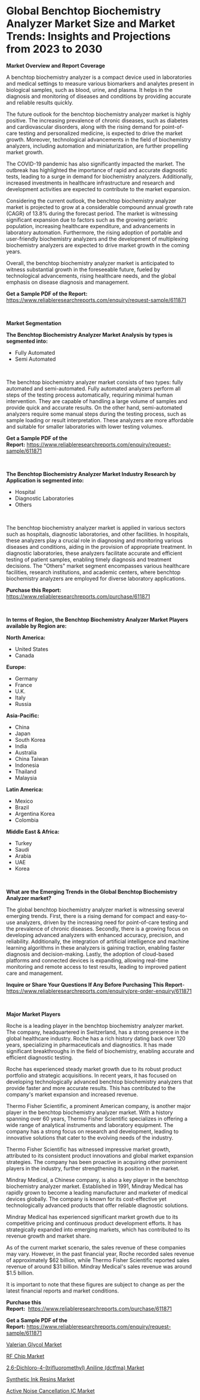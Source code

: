 <p><h1>Global Benchtop Biochemistry Analyzer Market Size and Market Trends: Insights and Projections from 2023 to 2030</h1></p><p><strong>Market Overview and Report Coverage</strong></p>
<p><p>A benchtop biochemistry analyzer is a compact device used in laboratories and medical settings to measure various biomarkers and analytes present in biological samples, such as blood, urine, and plasma. It helps in the diagnosis and monitoring of diseases and conditions by providing accurate and reliable results quickly.</p><p>The future outlook for the benchtop biochemistry analyzer market is highly positive. The increasing prevalence of chronic diseases, such as diabetes and cardiovascular disorders, along with the rising demand for point-of-care testing and personalized medicine, is expected to drive the market growth. Moreover, technological advancements in the field of biochemistry analyzers, including automation and miniaturization, are further propelling market growth.</p><p>The COVID-19 pandemic has also significantly impacted the market. The outbreak has highlighted the importance of rapid and accurate diagnostic tests, leading to a surge in demand for biochemistry analyzers. Additionally, increased investments in healthcare infrastructure and research and development activities are expected to contribute to the market expansion.</p><p>Considering the current outlook, the benchtop biochemistry analyzer market is projected to grow at a considerable compound annual growth rate (CAGR) of 13.8% during the forecast period. The market is witnessing significant expansion due to factors such as the growing geriatric population, increasing healthcare expenditure, and advancements in laboratory automation. Furthermore, the rising adoption of portable and user-friendly biochemistry analyzers and the development of multiplexing biochemistry analyzers are expected to drive market growth in the coming years.</p><p>Overall, the benchtop biochemistry analyzer market is anticipated to witness substantial growth in the foreseeable future, fueled by technological advancements, rising healthcare needs, and the global emphasis on disease diagnosis and management.</p></p>
<p><strong>Get a Sample PDF of the Report:</strong> <a href="https://www.reliableresearchreports.com/enquiry/request-sample/611871">https://www.reliableresearchreports.com/enquiry/request-sample/611871</a></p>
<p>&nbsp;</p>
<p><strong>Market Segmentation</strong></p>
<p><strong>The Benchtop Biochemistry Analyzer Market Analysis by types is segmented into:</strong></p>
<p><ul><li>Fully Automated</li><li>Semi Automated</li></ul></p>
<p>&nbsp;</p>
<p><p>The benchtop biochemistry analyzer market consists of two types: fully automated and semi-automated. Fully automated analyzers perform all steps of the testing process automatically, requiring minimal human intervention. They are capable of handling a large volume of samples and provide quick and accurate results. On the other hand, semi-automated analyzers require some manual steps during the testing process, such as sample loading or result interpretation. These analyzers are more affordable and suitable for smaller laboratories with lower testing volumes.</p></p>
<p><strong>Get a Sample PDF of the Report:</strong>&nbsp;<a href="https://www.reliableresearchreports.com/enquiry/request-sample/611871">https://www.reliableresearchreports.com/enquiry/request-sample/611871</a></p>
<p>&nbsp;</p>
<p><strong>The Benchtop Biochemistry Analyzer Market Industry Research by Application is segmented into:</strong></p>
<p><ul><li>Hospital</li><li>Diagnostic Laboratories</li><li>Others</li></ul></p>
<p>&nbsp;</p>
<p><p>The benchtop biochemistry analyzer market is applied in various sectors such as hospitals, diagnostic laboratories, and other facilities. In hospitals, these analyzers play a crucial role in diagnosing and monitoring various diseases and conditions, aiding in the provision of appropriate treatment. In diagnostic laboratories, these analyzers facilitate accurate and efficient testing of patient samples, enabling timely diagnosis and treatment decisions. The "Others" market segment encompasses various healthcare facilities, research institutions, and academic centers, where benchtop biochemistry analyzers are employed for diverse laboratory applications.</p></p>
<p><strong>Purchase this Report:</strong>&nbsp; <a href="https://www.reliableresearchreports.com/purchase/611871">https://www.reliableresearchreports.com/purchase/611871</a></p>
<p>&nbsp;</p>
<p><strong>In terms of Region, the Benchtop Biochemistry Analyzer Market Players available by Region are:</strong></p>
<p>
    <p> <strong> North America: </strong>
        <ul>
            <li>United States</li>
            <li>Canada</li>
        </ul>
        </p> 
    <p> <strong> Europe: </strong>
        <ul>
            <li>Germany</li>
            <li>France</li>
            <li>U.K.</li>
            <li>Italy</li>
            <li>Russia</li>
        </ul>
        </p> 
    <p> <strong> Asia-Pacific: </strong>
        <ul>
            <li>China</li>
            <li>Japan</li>
            <li>South Korea</li>
            <li>India</li>
            <li>Australia</li>
            <li>China Taiwan</li>
            <li>Indonesia</li>
            <li>Thailand</li>
            <li>Malaysia</li>
        </ul>
        </p> 
    <p> <strong> Latin America: </strong>
        <ul>
            <li>Mexico</li>
            <li>Brazil</li>
            <li>Argentina Korea</li>
            <li>Colombia</li>
        </ul>
        </p> 
    <p> <strong> Middle East & Africa: </strong>
        <ul>
            <li>Turkey</li>
            <li>Saudi</li>
            <li>Arabia</li>
            <li>UAE</li>
            <li>Korea</li>
        </ul>
    </p>
    </p>
<p>&nbsp;</p>
<p><strong>What are the Emerging Trends in the Global Benchtop Biochemistry Analyzer market?</strong></p>
<p><p>The global benchtop biochemistry analyzer market is witnessing several emerging trends. First, there is a rising demand for compact and easy-to-use analyzers, driven by the increasing need for point-of-care testing and the prevalence of chronic diseases. Secondly, there is a growing focus on developing advanced analyzers with enhanced accuracy, precision, and reliability. Additionally, the integration of artificial intelligence and machine learning algorithms in these analyzers is gaining traction, enabling faster diagnosis and decision-making. Lastly, the adoption of cloud-based platforms and connected devices is expanding, allowing real-time monitoring and remote access to test results, leading to improved patient care and management.</p></p>
<p><strong>Inquire or Share Your Questions If Any Before Purchasing This Report</strong>- <a href="https://www.reliableresearchreports.com/enquiry/pre-order-enquiry/611871">https://www.reliableresearchreports.com/enquiry/pre-order-enquiry/611871</a></p>
<p>&nbsp;</p>
<p><strong>Major Market Players</strong></p>
<p><p>Roche is a leading player in the benchtop biochemistry analyzer market. The company, headquartered in Switzerland, has a strong presence in the global healthcare industry. Roche has a rich history dating back over 120 years, specializing in pharmaceuticals and diagnostics. It has made significant breakthroughs in the field of biochemistry, enabling accurate and efficient diagnostic testing.</p><p>Roche has experienced steady market growth due to its robust product portfolio and strategic acquisitions. In recent years, it has focused on developing technologically advanced benchtop biochemistry analyzers that provide faster and more accurate results. This has contributed to the company's market expansion and increased revenue.</p><p>Thermo Fisher Scientific, a prominent American company, is another major player in the benchtop biochemistry analyzer market. With a history spanning over 60 years, Thermo Fisher Scientific specializes in offering a wide range of analytical instruments and laboratory equipment. The company has a strong focus on research and development, leading to innovative solutions that cater to the evolving needs of the industry.</p><p>Thermo Fisher Scientific has witnessed impressive market growth, attributed to its consistent product innovations and global market expansion strategies. The company has been proactive in acquiring other prominent players in the industry, further strengthening its position in the market.</p><p>Mindray Medical, a Chinese company, is also a key player in the benchtop biochemistry analyzer market. Established in 1991, Mindray Medical has rapidly grown to become a leading manufacturer and marketer of medical devices globally. The company is known for its cost-effective yet technologically advanced products that offer reliable diagnostic solutions.</p><p>Mindray Medical has experienced significant market growth due to its competitive pricing and continuous product development efforts. It has strategically expanded into emerging markets, which has contributed to its revenue growth and market share.</p><p>As of the current market scenario, the sales revenue of these companies may vary. However, in the past financial year, Roche recorded sales revenue of approximately $62 billion, while Thermo Fisher Scientific reported sales revenue of around $31 billion. Mindray Medical's sales revenue was around $1.5 billion.</p><p>It is important to note that these figures are subject to change as per the latest financial reports and market conditions.</p></p>
<p><strong>Purchase this Report:</strong>&nbsp;&nbsp;<a href="https://www.reliableresearchreports.com/purchase/611871">https://www.reliableresearchreports.com/purchase/611871</a></p>
<p></p>
<p><strong>Get a Sample PDF of the Report:</strong>&nbsp;<a href="https://www.reliableresearchreports.com/enquiry/request-sample/611871">https://www.reliableresearchreports.com/enquiry/request-sample/611871</a></p>
<p><p><a href="https://www.linkedin.com/pulse/valerian-glycol-market-size-share-amp-trends-analysis/">Valerian Glycol Market</a></p><p><a href="https://medium.com/@kelsitorphy644/rf-chip-market-size-growth-forecast-2023-2030-15f495531f8c">RF Chip Market</a></p><p><a href="https://www.linkedin.com/pulse/26-dichloro-4-trifluoromethyl-aniline-dctfma-market-research/">2,6-Dichloro-4-(trifluoromethyl) Aniline (dctfma) Market</a></p><p><a href="https://www.linkedin.com/pulse/synthetic-ink-resins-market-size-share-amp-trends-analysis/">Synthetic Ink Resins Market</a></p><p><a href="https://medium.com/@birdielynch645/active-noise-cancellation-ic-market-size-growth-forecast-2023-2030-a4624cc22d46">Active Noise Cancellation IC Market</a></p></p>